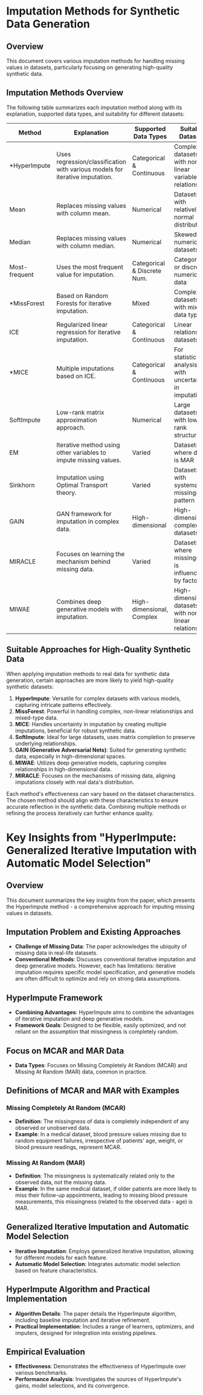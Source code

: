 # Imputation Methods for Synthetic Data Generation

## Overview
This document covers various imputation methods for handling missing values in datasets, particularly focusing on generating high-quality synthetic data.

## Imputation Methods Overview

The following table summarizes each imputation method along with its explanation, supported data types, and suitability for different datasets:

| Method          | Explanation                                                                                     | Supported Data Types       | Suitable Datasets                                     |
|-----------------|-------------------------------------------------------------------------------------------------|----------------------------|-------------------------------------------------------|
| *HyperImpute     | Uses regression/classification with various models for iterative imputation.                    | Categorical & Continuous   | Complex datasets with non-linear variable relationships|
| Mean            | Replaces missing values with column mean.                                                       | Numerical                  | Datasets with relatively normal distribution          |
| Median          | Replaces missing values with column median.                                                     | Numerical                  | Skewed numerical datasets                            |
| Most-frequent   | Uses the most frequent value for imputation.                                                    | Categorical & Discrete Num.| Categorical or discrete numerical data               |
| *MissForest      | Based on Random Forests for iterative imputation.                                               | Mixed                      | Complex datasets with mixed data types               |
| ICE             | Regularized linear regression for iterative imputation.                                         | Categorical & Continuous   | Linear relationship datasets                         |
| *MICE            | Multiple imputations based on ICE.                                                              | Categorical & Continuous   | For statistical analysis with uncertainty in imputation|
| SoftImpute      | Low-rank matrix approximation approach.                                                         | Numerical                  | Large datasets with low-rank structure                |
| EM              | Iterative method using other variables to impute missing values.                                | Varied                     | Datasets where data is MAR                           |
| Sinkhorn        | Imputation using Optimal Transport theory.                                                      | Varied                     | Datasets with systematic missingness pattern          |
| GAIN            | GAN framework for imputation in complex data.                                                   | High-dimensional           | High-dimensional, complex datasets                   |
| MIRACLE         | Focuses on learning the mechanism behind missing data.                                          | Varied                     | Datasets where missingness is influenced by factors   |
| MIWAE           | Combines deep generative models with imputation.                                                | High-dimensional, Complex  | High-dimensional datasets with non-linear relationships|

## Suitable Approaches for High-Quality Synthetic Data

When applying imputation methods to real data for synthetic data generation, certain approaches are more likely to yield high-quality synthetic datasets:

1. **HyperImpute**: Versatile for complex datasets with various models, capturing intricate patterns effectively.
2. **MissForest**: Powerful in handling complex, non-linear relationships and mixed-type data.
3. **MICE**: Handles uncertainty in imputation by creating multiple imputations, beneficial for robust synthetic data.
4. **SoftImpute**: Ideal for large datasets, uses matrix completion to preserve underlying relationships.
5. **GAIN (Generative Adversarial Nets)**: Suited for generating synthetic data, especially in high-dimensional spaces.
6. **MIWAE**: Utilizes deep generative models, capturing complex relationships in high-dimensional data.
7. **MIRACLE**: Focuses on the mechanisms of missing data, aligning imputations closely with real data's distribution.

Each method's effectiveness can vary based on the dataset characteristics. The chosen method should align with these characteristics to ensure accurate reflection in the synthetic data. Combining multiple methods or refining the process iteratively can further enhance quality.

# Key Insights from "HyperImpute: Generalized Iterative Imputation with Automatic Model Selection"

## Overview
This document summarizes the key insights from the paper, which presents the HyperImpute method - a comprehensive approach for imputing missing values in datasets.

## Imputation Problem and Existing Approaches
- **Challenge of Missing Data**: The paper acknowledges the ubiquity of missing data in real-life datasets.
- **Conventional Methods**: Discusses conventional iterative imputation and deep generative models. However, each has limitations: iterative imputation requires specific model specification, and generative models are often difficult to optimize and rely on strong data assumptions.

## HyperImpute Framework
- **Combining Advantages**: HyperImpute aims to combine the advantages of iterative imputation and deep generative models.
- **Framework Goals**: Designed to be flexible, easily optimized, and not reliant on the assumption that missingness is completely random.

## Focus on MCAR and MAR Data
- **Data Types**: Focuses on Missing Completely At Random (MCAR) and Missing At Random (MAR) data, common in practice.

## Definitions of MCAR and MAR with Examples

### Missing Completely At Random (MCAR)
- **Definition**: The missingness of data is completely independent of any observed or unobserved data.
- **Example**: In a medical dataset, blood pressure values missing due to random equipment failures, irrespective of patients' age, weight, or blood pressure readings, represent MCAR.

### Missing At Random (MAR)
- **Definition**: The missingness is systematically related only to the observed data, not the missing data.
- **Example**: In the same medical dataset, if older patients are more likely to miss their follow-up appointments, leading to missing blood pressure measurements, this missingness (related to the observed data - age) is MAR.

## Generalized Iterative Imputation and Automatic Model Selection
- **Iterative Imputation**: Employs generalized iterative imputation, allowing for different models for each feature.
- **Automatic Model Selection**: Integrates automatic model selection based on feature characteristics.

## HyperImpute Algorithm and Practical Implementation
- **Algorithm Details**: The paper details the HyperImpute algorithm, including baseline imputation and iterative refinement.
- **Practical Implementation**: Includes a range of learners, optimizers, and imputers, designed for integration into existing pipelines.

## Empirical Evaluation
- **Effectiveness**: Demonstrates the effectiveness of HyperImpute over various benchmarks.
- **Performance Analysis**: Investigates the sources of HyperImpute's gains, model selections, and its convergence.

